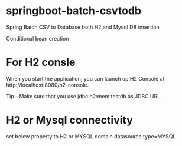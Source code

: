 # springboot-batch-csvtodb

Spring Batch CSV to Database both H2 and Mysql DB insertion 

Conditional bean creation

# For H2 consle
When you start the application, you can launch up H2 Console at http://localhost:8080/h2-console.

Tip - Make sure that you use jdbc:h2:mem:testdb as JDBC URL.

# H2 or Mysql connectivity
set below property to H2 or MYSQL
domain.datasource.type=MYSQL